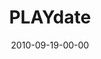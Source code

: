 ---
layout: message
category: message
series: "PLAY"
title: "PLAYdate"
date: 2010-09-19-00-00
message_id: 638
---